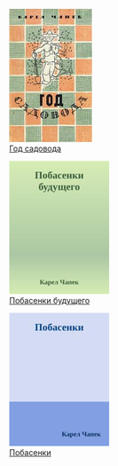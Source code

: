 ![](Год%20садовода.jpg)  
[Год садовода](Год%20садовода.md)

![](Побасенки%20будущего.jpg)  
[Побасенки будущего](Побасенки%20будущего.md)

![](Побасенки.jpg)  
[Побасенки](Побасенки.md)
